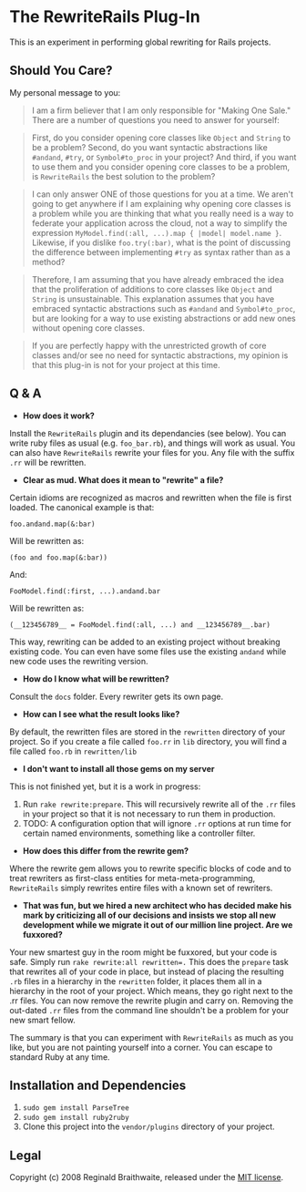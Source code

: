 The RewriteRails Plug-In
========================

This is an experiment in performing global rewriting for Rails projects. 

Should You Care?
---

My personal message to you:

> I am a firm believer that I am only responsible for "Making One Sale." There are a number of questions you need to answer for yourself:

> First, do you consider opening core classes like `Object` and `String` to be a problem? Second, do you want syntactic abstractions like `#andand`, `#try`, or `Symbol#to_proc` in your project? And third, if you want to use them and you consider opening core classes to be a problem, is `RewriteRails` the best solution to the problem?

> I can only answer ONE of those questions for you at a time. We aren't going to get anywhere if I am explaining why opening core classes is a problem while you are thinking that what you really need is a way to federate your application across the cloud, not a way to simplify the expression `MyModel.find(:all, ...).map { |model| model.name }`. Likewise, if you dislike `foo.try(:bar)`, what is the point of discussing the difference between implementing `#try` as syntax rather than as a method?

> Therefore, I am assuming that you have already embraced the idea that the proliferation of additions to core classes like `Object` and `String` is unsustainable. This explanation assumes that you have embraced syntactic abstractions such as `#andand` and `Symbol#to_proc`, but are looking for a way to use existing abstractions or add new ones without opening core classes.

> If you are perfectly happy with the unrestricted growth of core classes and/or see no need for syntactic abstractions, my opinion is that this plug-in is not for your project at this time.

Q & A
-----

*	**How does it work?**

Install the `RewriteRails` plugin and its dependancies (see below). You can write ruby files as usual (e.g. `foo_bar.rb`), and things will work as usual. You can also have `RewriteRails` rewrite your files for you. Any file with the suffix `.rr` will be rewritten.

*	**Clear as mud. What does it mean to "rewrite" a file?**

Certain idioms are recognized as macros and rewritten when the file is first loaded. The canonical example is that:

	foo.andand.map(&:bar)

Will be rewritten as:

	(foo and foo.map(&:bar))
	
And:

	FooModel.find(:first, ...).andand.bar

Will be rewritten as:

	(__123456789__ = FooModel.find(:all, ...) and __123456789__.bar)

This way, rewriting can be added to an existing project without breaking existing code. You can even have some files use the existing `andand` while new code uses the rewriting version.

*	**How do I know what will be rewritten?**

Consult the `docs` folder. Every rewriter gets its own page.

*	**How can I see what the result looks like?**

By default, the rewritten files are stored in the `rewritten` directory of your project. So if you create a file called `foo.rr` in `lib` directory, you will find a file called `foo.rb` in `rewritten/lib`

*	**I don't want to install all those gems on my server**

This is not finished yet, but it is a work in progress:

1. Run `rake rewrite:prepare`. This will recursively rewrite all of the `.rr` files in your project so that it is not necessary to run them in production.
2. TODO: A configuration option that will ignore `.rr` options at run time for certain named environments, something like a controller filter.

*	**How does this differ from the rewrite gem?**

Where the rewrite gem allows you to rewrite specific blocks of code and to treat rewriters as first-class entities for meta-meta-programming, `RewriteRails` simply rewrites entire files with a known set of rewriters.

*	**That was fun, but we hired a new architect who has decided make his mark by criticizing all of our decisions and insists we stop all new development while we migrate it out of our million line project. Are we fuxxored?**

Your new smartest guy in the room might be fuxxored, but your code is safe. Simply run `rake rewrite:all rewritten=.` This does the `prepare` task that rewrites all of your code in place, but instead of placing the resulting `.rb` files in a hierarchy in the `rewritten` folder, it places them all in a hierarchy in the root of your project. Which means, they go right next to the .rr files. You can now remove the rewrite plugin and carry on. Removing the out-dated `.rr` files from the command line shouldn't be a problem for your new smart fellow.

The summary is that you can experiment with `RewriteRails` as much as you like, but you are not painting yourself into a corner. You can escape to standard Ruby at any time.

Installation and Dependencies
------------

1. `sudo gem install ParseTree`
2. `sudo gem install ruby2ruby`
3. Clone this project into the `vendor/plugins` directory of your project.

Legal
-----

Copyright (c) 2008 Reginald Braithwaite, released under the [MIT license](http:MIT-LICENSE).
